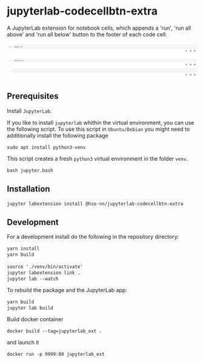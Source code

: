 # jupyterlab-codecellbtn-extra

A JupyterLab extension for notebook cells, which appends a 'run', 'run all above' and 'run all below' button to the footer of each code cell.

![screenshot](screenshot.png)

## Prerequisites

Install `JupyterLab`.

If you like to install `jupyterlab` whithin the virtual environment, you can use the following script. To use this script in `Ubuntu/Debian` you might need to additionally install the following package

```shell
sudo apt install python3-venv
```

This script creates a fresh `python3` virtual environment in the folder `venv`.

```shell
bash jupyter.bash
```

## Installation

```shell
jupyter labextension install @hso-nn/jupyterlab-codecellbtn-extra
```

## Development

For a development install do the following in the repository directory:

```shell
yarn install
yarn build

source './venv/bin/activate'
jupyter labextension link .
jupyter lab --watch
```

To rebuild the package and the JupyterLab app:

```shell
yarn build
jupyter lab build
```

Build docker container

```shell
docker build --tag=jupyterlab_ext .
```

and launch it

```shell
docker run -p 9999:80 jupyterlab_ext
```
